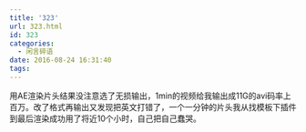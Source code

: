 ```yaml
---
title: '323'
url: 323.html
id: 323
categories:
  - 闲言碎语
date: 2016-08-24 16:31:40
tags:
---
```


用AE渲染片头结果没注意选了无损输出，1min的视频给我输出成11G的avi码率上百万。改了格式再输出又发现把英文打错了，一个一分钟的片头我从找模板下插件到最后渲染成功用了将近10个小时，自己把自己蠢哭。